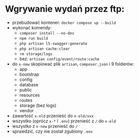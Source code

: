 # Wgrywanie wydań przez ftp:

- przebudować kontener: `docker compose up --build`
- wykonać komendy:
  - `composer install --no-dev`
  - `npm run build`
  - `php artisan l5-swagger:generate`
  - `php artisan cache:clear`
  - `rm storage/logs`
  - bez: `artisan config/event/route:cache`
- do `x-new` skopiować plik `artisan`, `composer.json` i 9 folderów:
  - app
  - bootstrap
  - config
  - database
  - public
  - resources
  - routes
  - storage (bez logs)
  - vendor
- zawartość `x-old` przenieść do `x-old/xxx`
- wszystko (oprócz `x-*` i `.env`) przenieść z `/` do `x-old`
- wszystko z `x-new` przenieść do `/`
- sprawdzić, czy nie został zgubiony `.env`
